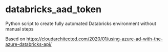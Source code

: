 # databricks_aad_token
Python script to create fully automated Databricks environment without manual steps

Based on https://cloudarchitected.com/2020/01/using-azure-ad-with-the-azure-databricks-api/
